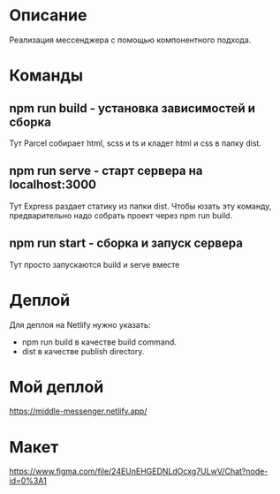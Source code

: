 # Описание

Реализация мессенджера с помощью компонентного подхода.

# Команды

## npm run build - установка зависимостей и сборка

Тут Parcel собирает html, scss и ts и кладет html и css в папку dist.

## npm run serve - старт сервера на localhost:3000

Тут Express раздает статику из папки dist. Чтобы юзать эту команду, предварительно надо собрать проект через npm run build.

## npm run start - сборка и запуск сервера

Тут просто запускаются build и serve вместе

# Деплой

Для деплоя на Netlify нужно указать:
- npm run build в качестве build command.
- dist в качестве publish directory.

# Мой деплой

https://middle-messenger.netlify.app/

# Макет

https://www.figma.com/file/24EUnEHGEDNLdOcxg7ULwV/Chat?node-id=0%3A1